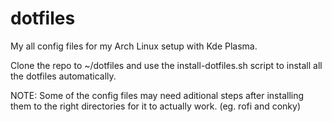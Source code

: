 # dotfiles
My all config files for my Arch Linux setup with Kde Plasma.

Clone the repo to ~/dotfiles and use the install-dotfiles.sh script to install all the dotfiles automatically.

NOTE: Some of the config files may need aditional steps after installing them to the right directories for it to actually work. (eg. rofi and conky)
